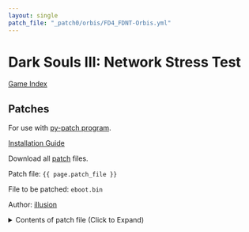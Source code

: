 ```yaml
---
layout: single
patch_file: "_patch0/orbis/FD4_FDNT-Orbis.yml"
---
```


# Dark Souls III: Network Stress Test

[Game Index](/patch/#fromsoftware-titles)

## Patches

For use with [py-patch program](https://github.com/illusion0001/py-patcher/releases/latest).

[Installation Guide](/install-instructions/)

Download all [patch](/_patch/patch.zip) files.

Patch file: `{{ page.patch_file }}`

File to be patched: `eboot.bin`

Author: [illusion](https://twitter.com/illusion0002)

<details>
<summary>Contents of patch file (Click to Expand)</summary>

{% highlight yml %}
{% flexible_include {{ page.patch_file }} %}
{% endhighlight %}

</details>
